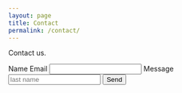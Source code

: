 ```yaml
---
layout: page
title: Contact
permalink: /contact/
---
```


Contact us.
<form action="//formspree.io/team@variantstudios.com" method="POST">
<label for="name">Name</label>
<label<input type="text" name="name" autofocus required/>
<label for="_replyto">Email</label>
<input type="email" name="_replyto" required"/>
<label for="message">Message</label>
<input type="textarea"  name="message" placeholder="last name"  required />
<input type="submit" value="Send" /> </form>
